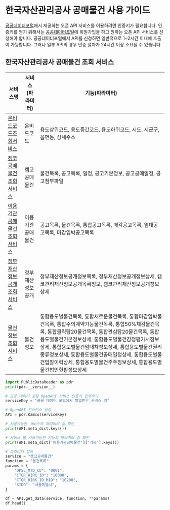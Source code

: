 # 한국자산관리공사 공매물건 사용 가이드

[공공데이터포털](https://www.data.go.kr)에서 제공하는 오픈 API 서비스를 이용하려면 인증키가 필요합니다. 인증키를 얻기 위해서는 [공공데이터포털](https://www.data.go.kr)에 회원가입을 하고 원하는 오픈 API 서비스를 신청해야 합니다. 공공데이터포털에서 API를 신청하면 일반적으로 1~2시간 이내에 호출이 가능합니다. 그러나 일부 API의 경우 인증 절차가 24시간 이상 소요될 수 있습니다.


## 한국자산관리공사 공매물건 조회 서비스


<div align="center">


| **서비스명**      | **서비스(파라미터)** | **기능(파라미터)**                                                                                                                                                                                                          |
| ------------- | ------------- | --------------------------------------------------------------------------------------------------------------------------------------------------------------------------------------------------------------------- |
| [온비드코드조회서비스](https://www.data.go.kr/tcs/dss/selectApiDataDetailView.do?publicDataPk=15000920)    | 온비드코드         | 용도상위코드, 용도중간코드, 용도하위코드, 시도, 시군구, 읍면동, 상세주소                                                                                                                                                                            |
| [캠코공매물건조회서비스](https://www.data.go.kr/data/15000851/openapi.do)   | 캠코공매물건        | 물건목록, 공고목록, 일정, 공고기본정보, 공고공매일정, 공고첨부파일                                                                                                                                                                                |
| [이용기관공매물건조회서비스](https://www.data.go.kr/data/15000849/openapi.do) | 이용기관공매물건      | 공고목록, 물건목록, 통합공고목록, 매각공고목록, 임대공고목록, 마감임박공고목록                                                                                                                                                                          |
| [정부재산정보공개조회서비스](https://www.data.go.kr/data/15000907/openapi.do) | 정부재산정보공개      | 정부재산정보공개정보목록, 정부재산정보공개정보상세, 캠코관리재산정보공개목록정보, 캠코관리재산정보공개정보상세                                                                                                                                                            |
| [물건정보조회서비스](https://www.data.go.kr/data/15000837/openapi.do)     | 물건정보          | 통합용도별물건목록, 통합새로운물건목록, 통합마감임박물건목록, 통합수의계약가능물건목록, 통합50%체감물건목록, 통합클릭탑20물건목록, 통합관심탑20물건목록, 통합용도별물건기본정보상세, 통합용도별물건감정평가서정보상세, 통합용도별물건임대차정보상세, 통합용도별물건권리종류정보상세, 통합용도별물건공매일정상세, 통합용도별물건입찰이력상세, 통합용도별물건주주정보상세, 통합용도별물건법인현황정보상세 |

</div>

```python
import PublicDataReader as pdr
print(pdr.__version__)

# 공공 데이터 포털 OpenAPI 서비스 인증키 입력하기
serviceKey = "공공 데이터 포털에서 발급받은 서비스 키"

# OpenAPI 인스턴스 생성
API = pdr.Kamco(serviceKey)

# 사용가능한 서비스의 파라미터 값 확인
print(API.meta_dict.keys())

# 서비스 별 사용가능한 기능의 파라미터 값 확인
print(API.meta_dict['이용기관공매물건']['기능'].keys())

# 파라미터 정의
service = "캠코공매물건"
function = "물건목록"
params = {
    "DPSL_MTD_CD": "0001",
    "CTGR_HIRK_ID": "10000",
    "CTGR_HIRK_ID_MID": "10200",
    "SIDO": "서울특별시",
}

df = API.get_data(service, function, **params)
df.head()
```